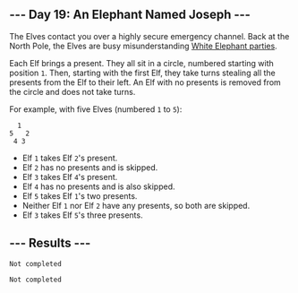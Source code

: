 <article class="day-desc"><h2>--- Day 19: An Elephant Named Joseph ---</h2><p>The Elves contact you over a highly secure emergency channel. Back at the North Pole, the Elves are busy <span title="Eggnoggedly misunderstanding them, actually.">misunderstanding</span> <a href="https://en.wikipedia.org/wiki/White_elephant_gift_exchange">White Elephant parties</a>.</p>
<p>Each Elf brings a present. They all sit in a circle, numbered starting with position <code>1</code>. Then, starting with the first Elf, they take turns stealing all the presents from the Elf to their left.  An Elf with no presents is removed from the circle and does not take turns.</p>
<p>For example, with five Elves (numbered <code>1</code> to <code>5</code>):</p>
<pre><code>  1
5   2
 4 3
</code></pre>
<ul>
<li>Elf <code>1</code> takes Elf <code>2</code>'s present.</li>
<li>Elf <code>2</code> has no presents and is skipped.</li>
<li>Elf <code>3</code> takes Elf <code>4</code>'s present.</li>
<li>Elf <code>4</code> has no presents and is also skipped.</li>
<li>Elf <code>5</code> takes Elf <code>1</code>'s two presents.</li>
<li>Neither Elf <code>1</code> nor Elf <code>2</code> have any presents, so both are skipped.</li>
<li>Elf <code>3</code> takes Elf <code>5</code>'s three presents.</li>
</ul>


</article>

<form method="post" action="19/answer"><input type="hidden" name="level" value="1"></form>
<h2>--- Results ---</h2>
<pre><code>Not completed</code></pre>
<pre><code>Not completed</code></pre>